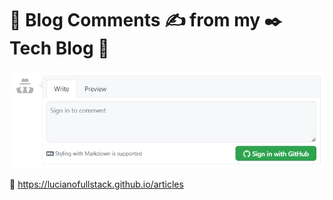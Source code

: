 # 📰 Blog Comments ✍️ from my ✒️ Tech Blog 🤖

<img src="readme.png">

🔗 https://lucianofullstack.github.io/articles


